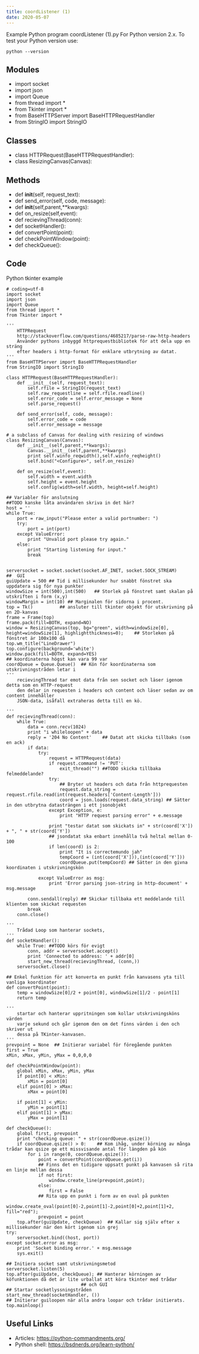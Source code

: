 ```yaml
---
title: coordListener (1)
date: 2020-05-07
---
```

Example Python program coordListener (1).py
For Python version 2.x.
To test your Python version use:

    python --version

## Modules

* import socket
* import json
* import Queue
* from thread import *
* from Tkinter import *
* from BaseHTTPServer import BaseHTTPRequestHandler
* from StringIO import StringIO

## Classes

* class HTTPRequest(BaseHTTPRequestHandler):
* class ResizingCanvas(Canvas):

## Methods

* def __init__(self, request_text):
* def send_error(self, code, message):
* def __init__(self,parent,**kwargs):
* def on_resize(self,event):
* def recievingThread(conn):
* def socketHandler():
* def convertPoint(point):
* def checkPointWindow(point):
* def checkQueue():

## Code

Python tkinter example

    # coding=utf-8
    import socket
    import json
    import Queue
    from thread import *
    from Tkinter import *
    
    '''
        HTTPRequest
        http://stackoverflow.com/questions/4685217/parse-raw-http-headers
        Använder pythons inbyggd httprequestbibliotek för att dela upp en sträng
        efter headers i http-format för enklare utbrytning av datat.
    '''
    from BaseHTTPServer import BaseHTTPRequestHandler
    from StringIO import StringIO
    
    class HTTPRequest(BaseHTTPRequestHandler):
        def __init__(self, request_text):
            self.rfile = StringIO(request_text)
            self.raw_requestline = self.rfile.readline()
            self.error_code = self.error_message = None
            self.parse_request()
    
        def send_error(self, code, message):
            self.error_code = code
            self.error_message = message
    
    # a subclass of Canvas for dealing with resizing of windows
    class ResizingCanvas(Canvas):
        def __init__(self,parent,**kwargs):
            Canvas.__init__(self,parent,**kwargs)
            print self.winfo_reqwidth(),self.winfo_reqheight()
            self.bind("<Configure>", self.on_resize)
    
        def on_resize(self,event):
            self.width = event.width
            self.height = event.height
            self.config(width=self.width, height=self.height)
    
    ## Variabler för anslutning
    ##TODO kanske låta användaren skriva in det här?
    host = ''
    while True:
        port = raw_input("Please enter a valid portnumber: ")
        try:
            port = int(port)
        except ValueError:
            print "Unvalid port please try again."
        else:
            print "Starting listening for input."
            break
    
    
    serversocket = socket.socket(socket.AF_INET, socket.SOCK_STREAM)
    ##  GUI
    guiUpdate = 500 ## Tid i millisekunder hur snabbt fönstret ska uppdatera sig för nya punkter
    windowSize = int(500),int(500)   ## Storlek på fönstret samt skalan på utskriften i form (x,y)
    windowMargin = int(10) ## Marginalen för sidorna i procent.
    top = Tk()          ## ansluter till tkinter objekt för utskrivning på en 2D-kanvas
    frame = Frame(top)
    frame.pack(fill=BOTH, expand=NO)
    window = ResizingCanvas(top, bg="green", width=windowSize[0], height=windowSize[1], highlightthickness=0);    ## Storleken på fönstret är 100x100 då
    top.wm_title("LineDrawer")
    top.configure(background='white')
    window.pack(fill=BOTH, expand=YES)
    ## koordinaterna högst kan vara 99 var
    coordQueue = Queue.Queue()  ## Kön för koordinaterna som utskrivningstråden letar i
    '''
        recievingThread tar emot data från sen socket och läser igenom detta som en HTTP-request
        den delar in requesten i headers och content och läser sedan av om content innehåller
        JSON-data, isåfall extraheras detta till en kö.
    
    '''
    def recievingThread(conn):
        while True:
            data = conn.recv(1024)
            print "i whileloopen" + data
            reply = '204 No Content'    ## Datat att skicka tillbaks (som en ack)
            if data:
                try:
                    request = HTTPRequest(data)
                    if request.command != 'PUT':
                        exit_thread("") ##TODO skicka tillbaka felmeddelande?
                    try:
                        ## Bryter ut headers och data från httprequesten
                        request.data_string = request.rfile.read(int(request.headers['Content-Length']))
                        coord = json.loads(request.data_string) ## Sätter in den utbrytna datasträngen i ett jsonobjekt
                    except Exception, e:
                        print "HTTP request parsing error" + e.message
    
                    print "testar datat som skickats in" + str(coord['X']) + ", " + str(coord['Y'])
                    ## jsondatat ska enbart innehålla två heltal mellan 0-100
                    if len(coord) is 2:
                        print "It is correctemundo jah"
                        tempCoord = (int(coord['X'])),(int(coord['Y']))
                        coordQueue.put(tempCoord) ## Sätter in den givna koordinaten i utskrivningskön
    
                except ValueError as msg:
                    print 'Error parsing json-string in http-document' + msg.message
    
            conn.sendall(reply) ## Skickar tillbaka ett meddelande till klienten som skickat requesten
            break
        conn.close()
    
    '''
        Trådad Loop som hanterar sockets,
    '''
    def socketHandler():
        while True: ##TODO körs för evigt
            conn, addr = serversocket.accept()
            print 'Connected to address: ' + addr[0]
            start_new_thread(recievingThread, (conn,))
        serversocket.close()
    
    ## Enkel funktion för att konverta en punkt från kanvasens yta till vanliga koordinater
    def convertPoint(point):
        temp = windowSize[0]/2 + point[0], windowSize[1]/2 - point[1]
        return temp
    
    '''
        startar och hanterar uppritningen som kollar utskrivningsköns värden
        varje sekund och går igenom den om det finns värden i den och skriver ut
        dessa på TKinter-kanvasen.
    '''
    prevpoint = None  ## Initierar variabel för föregående punkten
    first = True
    xMin, xMax, yMin, yMax = 0,0,0,0
    
    def checkPointWindow(point):
        global xMin, xMax, yMin, yMax
        if point[0] < xMin:
            xMin = point[0]
        elif point[0] > xMax:
            xMax = point[0]
    
        if point[1] < yMin:
            yMin = point[1]
        elif point[1] > yMax:
            yMax = point[1]
    
    def checkQueue():
        global first, prevpoint
        print "checking queue: " + str(coordQueue.qsize())
        if coordQueue.qsize() > 0:    ## Kom ihåg, under körning av många trådar kan qsize ge ett missvisande antal för längden på kön
            for i in range(0, coordQueue.qsize()):
                point = convertPoint(coordQueue.get(i))
                ## Finns det en tidigare uppsatt punkt på kanvasen så rita en linje mellan dessa
                if not first:
                    window.create_line(prevpoint,point);
                else:
                    first = False
                ## Rita upp en punkt i form av en oval på punkten
                window.create_oval(point[0]-2,point[1]-2,point[0]+2,point[1]+2, fill="red");
                prevpoint = point
        top.after(guiUpdate, checkQueue)  ## Kallar sig själv efter x millisekunder när den kört igenom sin grej
    try:
        serversocket.bind((host, port))
    except socket.error as msg:
        print 'Socket binding error.' + msg.message
        sys.exit()
    
    ## Initiera socket samt utskrivningsmetod
    serversocket.listen(5)
    top.after(guiUpdate, checkQueue); ## Hanterar körningen av köfunktionen då det är lite urballat att köra tkinter med trådar
                                ## och GUI
    ## Startar socketlyssningstråden
    start_new_thread(socketHandler, ())
    ## Initierar guiloopen när alla andra loopar och trådar initierats.
    top.mainloop()

## Useful Links

- Articles: https://python-commandments.org/
- Python shell: https://bsdnerds.org/learn-python/
